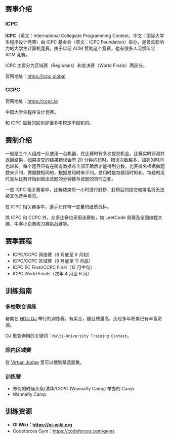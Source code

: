 ## 赛事介绍

### ICPC

**ICPC**（英文：International Collegiate Programming Contest，中文：国际大学生程序设计竞赛）由 ICPC 基金会（英文：ICPC Foundation）举办，是最具影响力的大学生计算机竞赛。由于以前 ACM 赞助这个竞赛，也有很多人习惯叫它 ACM 竞赛。

ICPC 主要分为区域赛（Regionals）和总决赛（World Finals）两部分。

官网地址：<https://icpc.global>

### CCPC

官网地址：<https://ccpc.io>

中国大学生程序设计竞赛。

和 ICPC 显著的区别是很多学校是不报销的。

## 赛制介绍

一般是三个人组成一队使用一台机器，在比赛时有多次提交机会。比赛实时评测并返回结果，如果提交的结果错误会有 20 分钟的罚时，错误次数越多，加罚的时间也越长。每个题目只有在所有数据点全部正确后才能得到分数。比赛排名根据做题数来评判，做题数相同的，根据总用时来评判。总用时是每题用时的和。每题的用时是从比赛开始到做出该题的分钟数与该题的罚时之和。

一些 ICPC 相关赛事中，比赛结束前一小时进行封榜，封榜后的提交和排名将无法被其他选手看见。

在 ICPC 相关赛事中，选手允许带一定量的纸质资料。

除 ICPC 和 CCPC 外，众多比赛也采用该赛制，如 LeetCode 周赛及全国编程大赛、牛客小白赛练习赛挑战赛等。

## 赛季赛程

-   ICPC/CCPC 网络赛（8 月底至 9 月初）
-   ICPC/CCPC 区域赛（9 月底至 11 月底）
-   ICPC EC Final/CCPC Final（12 月中旬）
-   ICPC World Finals（次年 4 月至 6 月）

## 训练指南

### 多校联合训练

暑期在 [HDU OJ](http://acm.hdu.edu.cn) 举行的训练赛。有奖金，题目质量高，历经多年积累已有丰富资源。

OJ 里查询用的关键词：`Multi-University Training Contest`。

### 国内区域赛

在 [Virtual Judge](https://vjudge.net/) 里可以搜到精选题集。

### 训练营

-   寒假的时候头条/清华/CCPC (Wannafly Camp) 举办的 Camp
-   Wannafly Camp

## 训练资源

-   **OI Wiki：<https://oi-wiki.org>**
-   Codeforces Gym：<https://codeforces.com/gyms>
